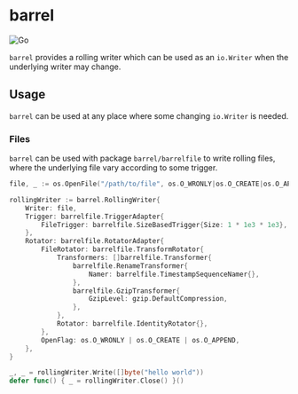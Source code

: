 # barrel

![Go](https://github.com/hemantjadon/barrel/workflows/barrel/badge.svg?branch=master&event=push)

`barrel` provides a rolling writer which can be used as an `io.Writer` when
the underlying writer may change.

## Usage

`barrel` can be used at any place where some changing `io.Writer` is needed.

### Files

`barrel` can be used with package `barrel/barrelfile` to write rolling files, 
where the underlying file vary according to some trigger.

```go
file, _ := os.OpenFile("/path/to/file", os.O_WRONLY|os.O_CREATE|os.O_APPEND, 0644)

rollingWriter := barrel.RollingWriter{
    Writer: file,
    Trigger: barrelfile.TriggerAdapter{
        FileTrigger: barrelfile.SizeBasedTrigger{Size: 1 * 1e3 * 1e3}, // 1 MB
    },
    Rotator: barrelfile.RotatorAdapter{
        FileRotator: barrelfile.TransformRotator{
            Transformers: []barrelfile.Transformer{
                barrelfile.RenameTransformer{
                    Namer: barrelfile.TimestampSequenceNamer{},
                },
                barrelfile.GzipTransformer{
                    GzipLevel: gzip.DefaultCompression,
                },
            },
            Rotator: barrelfile.IdentityRotator{},
        },
        OpenFlag: os.O_WRONLY | os.O_CREATE | os.O_APPEND,
    },
}

_, _ = rollingWriter.Write([]byte("hello world"))
defer func() { _ = rollingWriter.Close() }()
```
